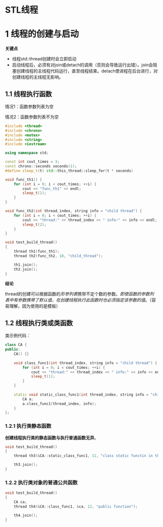 # STL线程

# 1 线程的创建与启动

**关键点**

- 线程std::thread创建时会立即启动
- 启动线程后，必须有对join或detach的调用（否则会导致运行出错）。join会阻塞创建线程的主线程代码运行，直至线程结束。detach使进程在后台进行，对创建线程的主线程无影响。

## 1.1 线程执行函数

情况1：函数参数列表为空

情况2：函数参数列表不为空

```c++
#include <thread>
#include <chrono>
#include <mutex>
#include <string>
#include <iostream>

using namespace std;

const int cout_times = 3;
const chrono::seconds seconds(1);
#define sleep_t(t) std::this_thread::sleep_for(t * seconds)

void func_th1() {
	for (int i = 0; i < cout_times; ++i) {
		cout << "func_th1" << endl;
		sleep_t(1);
	}
}

void func_th2(int thread_index, string info = "child thread") {
	for (int i = 0; i < cout_times; ++i) {
		cout << "thread:" << thread_index << " info:" << info << endl;
		sleep_t(2);
	}
}

void test_build_thread()
{
	thread th1(func_th1);
	thread th2(func_th2, 10, "child_thread");

	th1.join();
	th2.join();
}
```

**结论**

thread的创建可以根据函数的*形参列表*携带不定个数的参数。*即使函数的参数列表中有参数携带了默认值，在创建线程执行此函数时也必须指定该参数的值*。（容易理解，因为使用的是模板）



## 1.2 线程执行类或类函数

类示例代码：

```c++
class CA {
public:
	CA() {}
	
	void class_func1(int thread_index, string info = "child thread") {
		for (int i = 0; i < cout_times; ++i) {
			cout << "thread:" << thread_index << " info:" << info << endl;
			sleep_t(1);
		}
	}
	
	static void static_class_func1(int thread_index, string info = "child thread") {
		CA a;
		a.class_func1(thread_index, info);
	}
};
```

### 1.2.1 执行类静态函数

**创建线程执行类的静态函数与执行普通函数无异**。

```c++
void test_build_thread()
{
	thread th3(&CA::static_class_func1, 11, "class static functin in thread");

	th3.join();
}
```

### 1.2.2 执行类对象的普通公共函数

```c++
void test_build_thread()
{
	CA ca;
	thread th4(&CA::class_func1, &ca, 12, "public function");

	th4.join();
}
```



